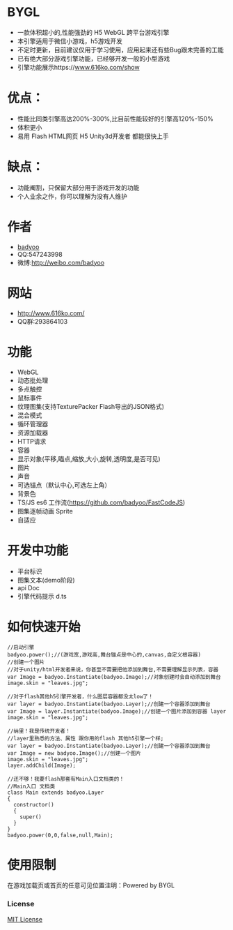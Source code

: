 # BYGL
* 一款体积超小的,性能强劲的 H5 WebGL 跨平台游戏引擎
* 本引擎适用于微信小游戏，h5游戏开发
* 不定时更新，目前建议仅用于学习使用，应用起来还有些Bug跟未完善的工能
* 已有绝大部分游戏引擎功能，已经够开发一般的小型游戏
* 引擎功能展示https://www.616ko.com/show
# 优点：
* 性能比同类引擎高达200%-300%,比目前性能较好的引擎高120%-150%
* 体积更小
* 易用 Flash HTML网页 H5 Unity3d开发者 都能很快上手

# 缺点：
* 功能阉割，只保留大部分用于游戏开发的功能
* 个人业余之作，你可以理解为没有人维护

# 作者
* [badyoo](https://github.com/badyoo)
* QQ:547243998
* 微博:http://weibo.com/badyoo

# 网站
* http://www.616ko.com/
* QQ群:293864103

# 功能
* WebGL
* 动态批处理
* 多点触控
* 鼠标事件
* 纹理图集(支持TexturePacker Flash导出的JSON格式)
* 混合模式
* 循环管理器
* 资源加载器
* HTTP请求
* 容器
* 显示对象(平移,瞄点,缩放,大小,旋转,透明度,是否可见)
* 图片
* 声音
* 可选锚点（默认中心,可选左上角）
* 背景色
* TS/JS es6 工作流(https://github.com/badyoo/FastCodeJS)
* 图集逐帧动画 Sprite
* 自适应

# 开发中功能
* 平台标识
* 图集文本(demo阶段)
* api Doc
* 引擎代码提示 d.ts

# 如何快速开始
	//启动引擎
	badyoo.power();//(游戏宽,游戏高,舞台锚点是中心的,canvas,自定义根容器)
	//创建一个图片
	//对于unity/html开发者来说，你甚至不需要把他添加到舞台,不需要理解显示列表，容器
	var Image = badyoo.Instantiate(badyoo.Image);//对象创建时会自动添加到舞台
	image.skin = "leaves.jpg";

	//对于flash其他h5引擎开发者，什么图层容器都没太low了！
	var layer = badyoo.Instantiate(badyoo.Layer);//创建一个容器添加到舞台
	var Image = layer.Instantiate(badyoo.Image);//创建一个图片添加到容器 layer
	image.skin = "leaves.jpg";
	
	//纳里！我是传统开发者！
	//layer里熟悉的方法、属性 跟你用的flash 其他h5引擎一个样;
	var layer = badyoo.Instantiate(badyoo.Layer);//创建一个容器添加到舞台
	var Image = new badyoo.Image();//创建一个图片
	image.skin = "leaves.jpg";
	layer.addChild(Image);
	
	//还不够！我要flash那套有Main入口文档类的！
	//Main入口 文档类
	class Main extends badyoo.Layer
	{
	  constructor()
	  {
		super()
	  }
	}
	badyoo.power(0,0,false,null,Main);
	

# 使用限制
在游戏加载页或首页的任意可见位置注明：Powered by BYGL

### License
[MIT License](https://github.com/badyoo/BYGL/blob/master/LICENSE)


